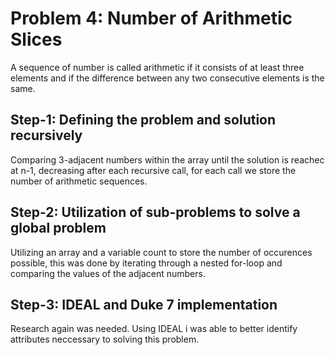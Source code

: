 # Problem 4: Number of Arithmetic Slices
A sequence of number is called arithmetic if it consists of at least three elements and if the difference between any two consecutive elements is the same.

## Step-1: Defining the problem and solution recursively
Comparing 3-adjacent numbers within the array until the solution is reachec at n-1, decreasing after each recursive call, for each call we store the number of arithmetic sequences. 

## Step-2: Utilization of sub-problems to solve a global problem
Utilizing an array and a variable count to store the number of occurences possible, this was done by iterating through a nested for-loop and comparing the values of the adjacent numbers.

## Step-3: IDEAL and Duke 7 implementation 
Research again was needed. Using IDEAL i was able to better identify attributes neccessary to solving this problem.
